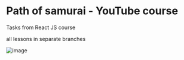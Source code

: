 # Path of samurai - YouTube course
Tasks from React JS course 

all lessons in separate branches

![image](https://user-images.githubusercontent.com/61065956/220729246-2e50f4ee-30a9-4d01-9943-ff0177bcc595.png)


